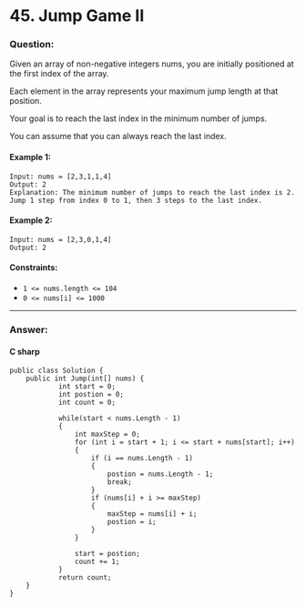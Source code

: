 # 45. Jump Game II

### Question:


Given an array of non-negative integers nums, you are initially positioned at the first index of the array.

Each element in the array represents your maximum jump length at that position.

Your goal is to reach the last index in the minimum number of jumps.

You can assume that you can always reach the last index.
#### Example 1:
```
Input: nums = [2,3,1,1,4]
Output: 2
Explanation: The minimum number of jumps to reach the last index is 2. Jump 1 step from index 0 to 1, then 3 steps to the last index.
```
#### Example 2:
```
Input: nums = [2,3,0,1,4]
Output: 2
```

#### Constraints:
* `1 <= nums.length <= 104`
* `0 <= nums[i] <= 1000`

----
### Answer:
#### C sharp
```
public class Solution {
    public int Jump(int[] nums) {
            int start = 0;
            int postion = 0;         
            int count = 0;
            
            while(start < nums.Length - 1)
            {                
                int maxStep = 0;
                for (int i = start + 1; i <= start + nums[start]; i++)
                {
                    if (i == nums.Length - 1)
                    {
                        postion = nums.Length - 1;
                        break;
                    }
                    if (nums[i] + i >= maxStep)
                    {
                        maxStep = nums[i] + i;
                        postion = i;                                                         
                    }
                }
               
                start = postion;                             
                count += 1;
            }
            return count;
    }
}
```
